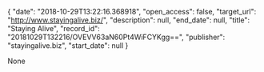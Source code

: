 {
  "date": "2018-10-29T13:22:16.368918", 
  "open_access": false, 
  "target_url": "http://www.stayingalive.biz/", 
  "description": null, 
  "end_date": null, 
  "title": "Staying Alive", 
  "record_id": "20181029T132216/OVEVV63aN60Pt4WiFCYKgg==", 
  "publisher": "stayingalive.biz", 
  "start_date": null
}

None